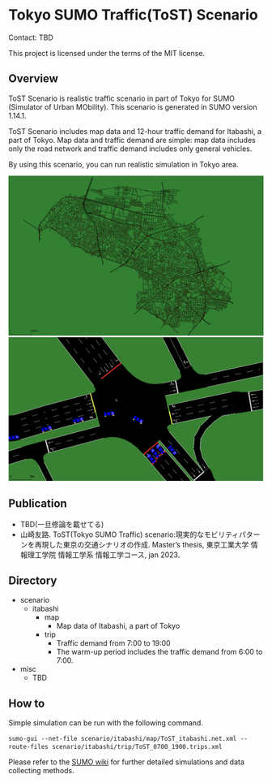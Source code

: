 # Tokyo SUMO Traffic(ToST) Scenario
Contact: TBD

This project is licensed under the terms of the MIT license.

## Overview
ToST Scenario is realistic traffic scenario in part of Tokyo for SUMO (Simulator of Urban MObility).
This scenario is generated in SUMO version 1.14.1.

ToST Scenario includes map data and 12-hour traffic demand for Itabashi, a part of Tokyo.
Map data and traffic demand are simple: map data includes only the road network and traffic demand includes only general vehicles.

By using this scenario, you can run realistic simulation in Tokyo area.

![Map](Map.png)
![Simulation](Snapshot.png)

## Publication
- TBD(一旦修論を載せてる)
- 山崎友路. ToST(Tokyo SUMO Traffic) scenario:現実的なモビリティパターンを再現した東京の交通シナリオの作成. Master’s thesis, 東京工業大学 情報理工学院 情報工学系 情報工学コース, jan 2023.

## Directory
- scenario
    - itabashi
        - map
            - Map data of Itabashi, a part of Tokyo
        - trip
            - Traffic demand from 7:00 to 19:00
            - The warm-up period includes the traffic demand from 6:00 to 7:00.
- misc
    - TBD

## How to
Simple simulation can be run with the following command.
```
sumo-gui --net-file scenario/itabashi/map/ToST_itabashi.net.xml --route-files scenario/itabashi/trip/ToST_0700_1900.trips.xml
```
Please refer to the [SUMO wiki](https://sumo.dlr.de/docs/index.html) for further detailed simulations and data collecting methods.